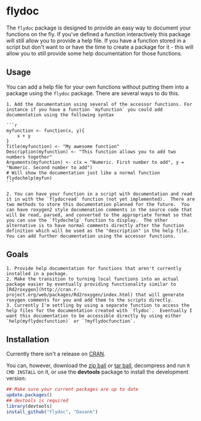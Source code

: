 flydoc
==========

The `flydoc` package is designed to provide an easy way to document your functions on the fly.  If you've defined a function interactively this package will still allow you to provide a help file.  If you have a function stored in a script but don't want to or have the time to create a package for it - this will allow you to still provide some help documentation for those functions.

## Usage

You can add a help file for your own functions without putting them into a package using the `flydoc` package.  There are several ways to do this.

    1. Add the documentation using several of the accessor functions. For instance if you have a function `myfunction` you could add documentation using the following syntax
    
    ```r
    myfunction <- function(x, y){
        x + y
    }
    Title(myfunction) <- "My awesome function"
    Description(myfunction) <- "This function allows you to add two numbers together"
    Arguments(myfunction) <- c(x = "Numeric. First number to add", y = "Numeric. Second number to add")
    # Will show the documentation just like a normal function
    flydochelp(myfun)
    ```
    
    2. You can have your function in a script with documentation and read it in with the `flydocread` function (not yet implemented).  There are two methods to store this documentation planned for the future.  You can have roxygen2 style documenation comments in the source code that will be read, parsed, and converted to the appropriate format so that you can use the `flydochelp` function to display.  The other alternative is to have normal comments directly after the function definition which will be used as the "description" in the help file.  You can add further documentation using the accessor functions.

## Goals

    1. Provide help documentation for functions that aren't currently installed in a package.
    2. Make the transition to turning local functions into an actual package easier by eventually providing functionality similar to [Rd2roxygen](http://cran.r-project.org/web/packages/Rd2roxygen/index.html) that will generate roxygen comments for you and add them to the scripts directly.
    3. Currently I'm settling by using a separate function to access the help files for the documentation created with `flydoc`.  Eventually I want this documentation to be accessible directly by using either `help(myflydocfunction)` or `?myflydocfunction`.
    
## Installation

Currently there isn't a release on [CRAN](http://cran.r-project.org/).

You can, however, download the [zip ball](https://github.com/Dasonk/flydoc/zipball/master) or [tar ball](https://github.com/Dasonk/flydoc/tarball/master), decompress and run `R CMD INSTALL` on it, or use the **devtools** package to install the development version:

```r
## Make sure your current packages are up to date
update.packages()
## devtools is required
library(devtools)
install_github("flydoc", "Dasonk")
```